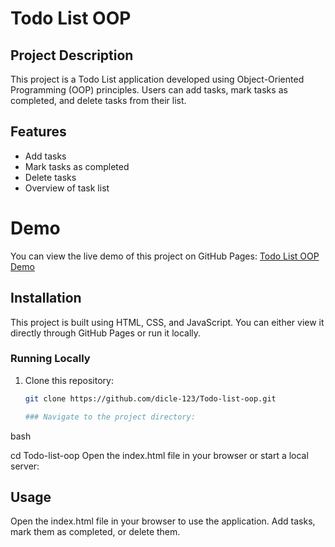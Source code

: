 # Todo List OOP

## Project Description

This project is a Todo List application developed using Object-Oriented Programming (OOP) principles. Users can add tasks, mark tasks as completed, and delete tasks from their list.

## Features

- Add tasks
- Mark tasks as completed
- Delete tasks
- Overview of task list

# Demo
You can view the live demo of this project on GitHub Pages: [Todo List OOP Demo](https://dicle-123.github.io/Todo-list-oop/)

## Installation

This project is built using HTML, CSS, and JavaScript. You can either view it directly through GitHub Pages or run it locally.

### Running Locally

1. Clone this repository:
   ```bash
   git clone https://github.com/dicle-123/Todo-list-oop.git

   ### Navigate to the project directory:

bash

cd Todo-list-oop
Open the index.html file in your browser or start a local server:


## Usage
Open the index.html file in your browser to use the application. Add tasks, mark them as completed, or delete them.

